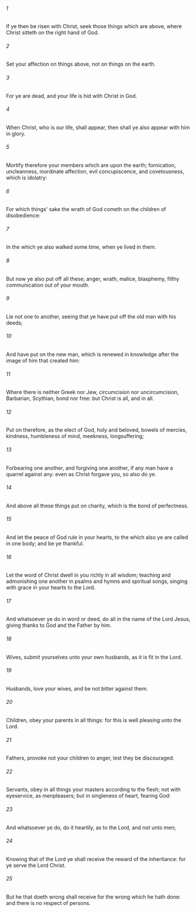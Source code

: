 ###### 1
If ye then be risen with Christ, seek those things which are above, where Christ sitteth on the right hand of God.

###### 2
Set your affection on things above, not on things on the earth.

###### 3
For ye are dead, and your life is hid with Christ in God.

###### 4
When Christ, who is our life, shall appear, then shall ye also appear with him in glory.

###### 5
Mortify therefore your members which are upon the earth; fornication, uncleanness, inordinate affection, evil concupiscence, and covetousness, which is idolatry:

###### 6
For which things' sake the wrath of God cometh on the children of disobedience:

###### 7
In the which ye also walked some time, when ye lived in them.

###### 8
But now ye also put off all these; anger, wrath, malice, blasphemy, filthy communication out of your mouth.

###### 9
Lie not one to another, seeing that ye have put off the old man with his deeds;

###### 10
And have put on the new man, which is renewed in knowledge after the image of him that created him:

###### 11
Where there is neither Greek nor Jew, circumcision nor uncircumcision, Barbarian, Scythian, bond nor free: but Christ is all, and in all.

###### 12
Put on therefore, as the elect of God, holy and beloved, bowels of mercies, kindness, humbleness of mind, meekness, longsuffering;

###### 13
Forbearing one another, and forgiving one another, if any man have a quarrel against any: even as Christ forgave you, so also do ye.

###### 14
And above all these things put on charity, which is the bond of perfectness.

###### 15
And let the peace of God rule in your hearts, to the which also ye are called in one body; and be ye thankful.

###### 16
Let the word of Christ dwell in you richly in all wisdom; teaching and admonishing one another in psalms and hymns and spiritual songs, singing with grace in your hearts to the Lord.

###### 17
And whatsoever ye do in word or deed, do all in the name of the Lord Jesus, giving thanks to God and the Father by him.

###### 18
Wives, submit yourselves unto your own husbands, as it is fit in the Lord.

###### 19
Husbands, love your wives, and be not bitter against them.

###### 20
Children, obey your parents in all things: for this is well pleasing unto the Lord.

###### 21
Fathers, provoke not your children to anger, lest they be discouraged.

###### 22
Servants, obey in all things your masters according to the flesh; not with eyeservice, as menpleasers; but in singleness of heart, fearing God:

###### 23
And whatsoever ye do, do it heartily, as to the Lord, and not unto men;

###### 24
Knowing that of the Lord ye shall receive the reward of the inheritance: for ye serve the Lord Christ.

###### 25
But he that doeth wrong shall receive for the wrong which he hath done: and there is no respect of persons.

